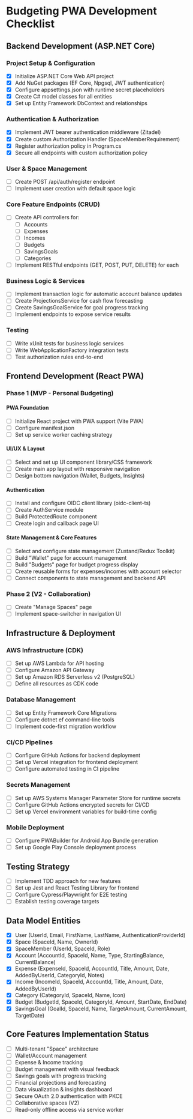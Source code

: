 # Budgeting PWA Development Checklist

## Backend Development (ASP.NET Core)

### Project Setup & Configuration
- [x] Initialize ASP.NET Core Web API project
- [x] Add NuGet packages (EF Core, Npgsql, JWT authentication)
- [x] Configure appsettings.json with runtime secret placeholders
- [x] Create C# model classes for all entities
- [x] Set up Entity Framework DbContext and relationships

### Authentication & Authorization
- [x] Implement JWT bearer authentication middleware (Zitadel)
- [x] Create custom Authorization Handler (SpaceMemberRequirement)
- [x] Register authorization policy in Program.cs
- [x] Secure all endpoints with custom authorization policy

### User & Space Management
- [ ] Create POST /api/auth/register endpoint
- [ ] Implement user creation with default space logic

### Core Feature Endpoints (CRUD)
- [ ] Create API controllers for:
  - [ ] Accounts
  - [ ] Expenses
  - [ ] Incomes
  - [ ] Budgets
  - [ ] SavingsGoals
  - [ ] Categories
- [ ] Implement RESTful endpoints (GET, POST, PUT, DELETE) for each

### Business Logic & Services
- [ ] Implement transaction logic for automatic account balance updates
- [ ] Create ProjectionsService for cash flow forecasting
- [ ] Create SavingsGoalService for goal progress tracking
- [ ] Implement endpoints to expose service results

### Testing
- [ ] Write xUnit tests for business logic services
- [ ] Write WebApplicationFactory integration tests
- [ ] Test authorization rules end-to-end

## Frontend Development (React PWA)

### Phase 1 (MVP - Personal Budgeting)

#### PWA Foundation
- [ ] Initialize React project with PWA support (Vite PWA)
- [ ] Configure manifest.json
- [ ] Set up service worker caching strategy

#### UI/UX & Layout
- [ ] Select and set up UI component library/CSS framework
- [ ] Create main app layout with responsive navigation
- [ ] Design bottom navigation (Wallet, Budgets, Insights)

#### Authentication
- [ ] Install and configure OIDC client library (oidc-client-ts)
- [ ] Create AuthService module
- [ ] Build ProtectedRoute component
- [ ] Create login and callback page UI

#### State Management & Core Features
- [ ] Select and configure state management (Zustand/Redux Toolkit)
- [ ] Build "Wallet" page for account management
- [ ] Build "Budgets" page for budget progress display
- [ ] Create reusable forms for expenses/incomes with account selector
- [ ] Connect components to state management and backend API

### Phase 2 (V2 - Collaboration)
- [ ] Create "Manage Spaces" page
- [ ] Implement space-switcher in navigation UI

## Infrastructure & Deployment

### AWS Infrastructure (CDK)
- [ ] Set up AWS Lambda for API hosting
- [ ] Configure Amazon API Gateway
- [ ] Set up Amazon RDS Serverless v2 (PostgreSQL)
- [ ] Define all resources as CDK code

### Database Management
- [ ] Set up Entity Framework Core Migrations
- [ ] Configure dotnet ef command-line tools
- [ ] Implement code-first migration workflow

### CI/CD Pipelines
- [ ] Configure GitHub Actions for backend deployment
- [ ] Set up Vercel integration for frontend deployment
- [ ] Configure automated testing in CI pipeline

### Secrets Management
- [ ] Set up AWS Systems Manager Parameter Store for runtime secrets
- [ ] Configure GitHub Actions encrypted secrets for CI/CD
- [ ] Set up Vercel environment variables for build-time config

### Mobile Deployment
- [ ] Configure PWABuilder for Android App Bundle generation
- [ ] Set up Google Play Console deployment process

## Testing Strategy
- [ ] Implement TDD approach for new features
- [ ] Set up Jest and React Testing Library for frontend
- [ ] Configure Cypress/Playwright for E2E testing
- [ ] Establish testing coverage targets

## Data Model Entities
- [x] User (UserId, Email, FirstName, LastName, AuthenticationProviderId)
- [x] Space (SpaceId, Name, OwnerId)
- [x] SpaceMember (UserId, SpaceId, Role)
- [x] Account (AccountId, SpaceId, Name, Type, StartingBalance, CurrentBalance)
- [x] Expense (ExpenseId, SpaceId, AccountId, Title, Amount, Date, AddedByUserId, CategoryId, Notes)
- [x] Income (IncomeId, SpaceId, AccountId, Title, Amount, Date, AddedByUserId)
- [x] Category (CategoryId, SpaceId, Name, Icon)
- [x] Budget (BudgetId, SpaceId, CategoryId, Amount, StartDate, EndDate)
- [x] SavingsGoal (GoalId, SpaceId, Name, TargetAmount, CurrentAmount, TargetDate)

## Core Features Implementation Status
- [ ] Multi-tenant "Space" architecture
- [ ] Wallet/Account management
- [ ] Expense & Income tracking
- [ ] Budget management with visual feedback
- [ ] Savings goals with progress tracking
- [ ] Financial projections and forecasting
- [ ] Data visualization & insights dashboard
- [ ] Secure OAuth 2.0 authentication with PKCE
- [ ] Collaborative spaces (V2)
- [ ] Read-only offline access via service worker